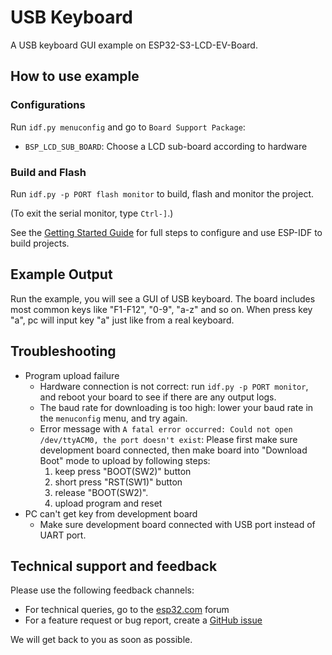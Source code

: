 # USB Keyboard

A USB keyboard GUI example on ESP32-S3-LCD-EV-Board.

## How to use example

### Configurations

Run `idf.py menuconfig` and go to `Board Support Package`:

* `BSP_LCD_SUB_BOARD`: Choose a LCD sub-board according to hardware

### Build and Flash

Run `idf.py -p PORT flash monitor` to build, flash and monitor the project.

(To exit the serial monitor, type ``Ctrl-]``.)

See the [Getting Started Guide](https://docs.espressif.com/projects/esp-idf/en/latest/get-started/index.html) for full steps to configure and use ESP-IDF to build projects.

## Example Output

Run the example, you will see a GUI of USB keyboard. The board includes most common keys like "F1-F12", "0-9", "a-z" and so on. When press key "a", pc will input key "a" just like from a real keyboard.

## Troubleshooting

* Program upload failure
    * Hardware connection is not correct: run `idf.py -p PORT monitor`, and reboot your board to see if there are any output logs.
    * The baud rate for downloading is too high: lower your baud rate in the `menuconfig` menu, and try again.
    * Error message with `A fatal error occurred: Could not open /dev/ttyACM0, the port doesn't exist`: Please first make sure development board connected, then make board into "Download Boot" mode to upload by following steps:
        1. keep press "BOOT(SW2)" button
        2. short press "RST(SW1)" button
        3. release "BOOT(SW2)".
        4. upload program and reset
* PC can't get key from development board
    * Make sure development board connected with USB port instead of UART port.

## Technical support and feedback

Please use the following feedback channels:

* For technical queries, go to the [esp32.com](https://esp32.com/) forum
* For a feature request or bug report, create a [GitHub issue](https://github.com/espressif/esp-dev-kits/issues)

We will get back to you as soon as possible.
